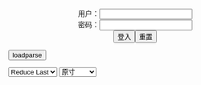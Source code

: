<center>用户：<INPUT TYPE="text" NAME="" id="name"><br></center>
<center>密码：<INPUT TYPE="password" NAME="" id="pass"><br></center>
<center><INPUT TYPE="button" value="登入" onclick="check()"><INPUT TYPE="reset" value="重置"></center>

<div style="display: none" id="mdm" name="dmd">
  <button onclick="location.reload()">Cover 0</button>
</div>

<button style="display: none" name="dmd" onclick="toggleb()">toggle</button>
<button onclick="loadparse()">loadparse</button>

<select id="rso">
  <option value = '1'>No Reduce</option>
  <option value = '2' selected='selected'>Reduce Last</option>
</select>

<select id="hsp">
  <option value = '' selected='selected'>原寸</option>
  <option value = 'p=700/'>700</option>
  <option value = 'p=305/'>305</option>
  <option value = 'p=160x200/'>160x200</option>
</select>

<br>
<div style="display: none" id="mdc" name="dmd">
</div>

<pre style="display: none" id = "raw">
<!-- 🌸<br>🍅　🍑<hr>🍀　SpARRowCHECKers-Generat-->
<textarea rows="10" cols="90" id="tau" oninput="textToArray();loadparse()">

https://static5.hentai-cosplays.com/upload/20211208/248/253512/p=700/192.jpg
https://static10.porn-images-xxx.com/upload/20220108/1016/1040174/p=700/6.jpg
https://static5.hentai-cosplays.com/upload/20211209/250/255971/p=700/72.jpg
https://static6.hentai-cosplays.com/upload/20220113/277/283043/p=700/3.jpg
https://static6.hentai-cosplays.com/upload/20220110/275/280933/p=700/35.jpg
https://static6.hentai-cosplays.com/upload/20211228/266/271802/p=700/3.jpg
https://static5.hentai-cosplays.com/upload/20211209/251/256157/p=700/22.jpg
https://static6.hentai-cosplays.com/upload/20220111/275/281505/p=700/9.jpg
https://static5.hentai-cosplays.com/upload/20211209/250/255752/p=700/354.jpg
https://static10.porn-images-xxx.com/upload/20220111/1020/1044461/p=700/25.jpg
https://static6.hentai-cosplays.com/upload/20211215/256/262075/p=700/350.jpg
https://static5.hentai-cosplays.com/upload/20211208/248/253081/p=700/71.jpg
https://static6.hentai-cosplays.com/upload/20220108/274/279919/p=700/81.jpg
https://static5.hentai-cosplays.com/upload/20211209/250/255735/p=700/25.jpg
https://static10.porn-images-xxx.com/upload/20211218/983/1005842/p=700/32.jpg
https://static6.hentai-cosplays.com/upload/20220109/275/280592/p=700/42.jpg
https://static5.hentai-cosplays.com/upload/20211208/248/253421/p=700/4.jpg
https://static6.hentai-cosplays.com/upload/20220108/274/280012/p=700/43.jpg

</textarea><br><!-- 🍀<br>🍑　🍅<hr>🌸 -->

<textarea rows="30" cols="100" id="tar" oninput="loadparse()">

<font size="2"><b>
Coser@rioko凉凉子 Vol.064 牛头人第二弹 B - エロコスプレ</b></font><br>
https://ja.hentai-cosplays.com/image/coserrioko-ko-vol064-ushinobuto-2nd-b/

https://static5.hentai-cosplays.com/upload/20211208/248/253512/p=700/192.jpg

<font size="1" style="color:#DCDCDC"><b>2022/1/13 下午2:28:46</b></font><br>

<font size="2"><b>
【アサガヲ特選】今日のコスプレ画像！！【21/12/25】 - ３次エロ画像 - エロ画像</b></font><br>
https://ja.porn-images-xxx.com/image/todays-cosplay-image--211225/

https://static10.porn-images-xxx.com/upload/20220108/1016/1040174/p=700/6.jpg

<font size="1" style="color:#DCDCDC"><b>2022/1/10 上午10:03:54</b></font><br>

<font size="2"><b>
Yoshinobi – Ilulu Bunny Suit - エロコスプレ</b></font><br>
https://ja.hentai-cosplays.com/image/yoshinobi--ilulu-bunny-suit/

https://static5.hentai-cosplays.com/upload/20211209/250/255971/p=700/72.jpg

<font size="1" style="color:#DCDCDC"><b>2022/1/13 下午2:17:20</b></font><br>

<font size="2"><b>
Desert Rose Samira - エロコスプレ</b></font><br>
https://ja.hentai-cosplays.com/image/desert-rose-samira/

https://static6.hentai-cosplays.com/upload/20220113/277/283043/p=700/3.jpg

<font size="1" style="color:#DCDCDC"><b>2022/1/13 下午2:03:25</b></font><br>

<font size="2"><b>
Plant Lily – Latex Front - エロコスプレ</b></font><br>
https://ja.hentai-cosplays.com/image/plant-lily--latex-front/

https://static5.hentai-cosplays.com/upload/20211209/251/256157/p=700/22.jpg

<font size="1" style="color:#DCDCDC"><b>2022/1/12 下午8:51:37</b></font><br>

<font size="2"><b>
Vinnegal - 2B Kunoichi - エロコスプレ</b></font><br>
https://ja.hentai-cosplays.com/image/vinnegal-2b-kunoichi/

https://static6.hentai-cosplays.com/upload/20220110/275/280933/p=700/35.jpg

<font size="1" style="color:#DCDCDC"><b>2022/1/12 下午8:22:04</b></font><br>

<font size="2"><b>
Vinnegal - Satsuki 2 - エロコスプレ</b></font><br>
https://ja.hentai-cosplays.com/image/vinnegal-satsuki-2/

https://static6.hentai-cosplays.com/upload/20211228/266/271802/p=700/3.jpg

<font size="1" style="color:#DCDCDC"><b>2022/1/12 下午9:27:50</b></font><br>

<font size="2"><b>
2B NieR: Automata by Vinnegal - エロコスプレ</b></font><br>
https://ja.hentai-cosplays.com/image/2b-nier-automata-by-vinnegal/

https://static6.hentai-cosplays.com/upload/20211227/266/271424/p=700/1.jpg
https://static6.hentai-cosplays.com/upload/20211227/266/271424/p=700/2.jpg

<font size="1" style="color:#DCDCDC"><b>2022/1/12 下午10:06:07</b></font><br>

<font size="2"><b>
Vinnegal - Satsuki 3 - エロコスプレ</b></font><br>
https://ja.hentai-cosplays.com/image/vinnegal-satsuki-3/

https://static6.hentai-cosplays.com/upload/20211228/266/271804/p=700/1.jpg
https://static6.hentai-cosplays.com/upload/20211228/266/271804/p=700/2.jpg

<font size="1" style="color:#DCDCDC"><b>2022/1/12 下午9:23:04</b></font><br>

<font size="2"><b>
Serinide - Asuka (Swimsuit) - エロコスプレ</b></font><br>
https://ja.hentai-cosplays.com/image/serinide-asuka-swimsuit/

https://static6.hentai-cosplays.com/upload/20220111/275/281505/p=700/9.jpg

<font size="1" style="color:#DCDCDC"><b>2022/1/12 下午5:09:54</b></font><br>

<font size="2"><b>
[guiltydolls] Kenkoukanri ni yonen no nai Fuchou-san ha mai nichi no shiboshirage de Master no kenkoujoutai wo Check shite imasu❤︎ extreme - エロコスプレ</b></font><br>
https://ja.hentai-cosplays.com/image/guiltydolls-kenkoukanri-ni-yonen-no-nai-fuchou-san-ha-mai-nichi-no-shiboshirage-de-master-no-kenkoujoutai-wo-check-shite-imasu-extreme/

https://static5.hentai-cosplays.com/upload/20211209/250/255752/p=700/354.jpg

<font size="1" style="color:#DCDCDC"><b>2022/1/12 下午2:58:16</b></font><br>

<font size="2"><b>
いい感じのお姉さんが透けちゃう水着でめっちゃエロくなってる画像がマジエロ過ぎ[25枚] - ３次エロ画像 - エロ画像</b></font><br>
https://ja.porn-images-xxx.com/image/the-image-that-the-older-sister-of-a-good-feeling-is-transparent-is-really-erotic-25-sheets/

https://static10.porn-images-xxx.com/upload/20220111/1020/1044461/p=700/25.jpg

<font size="1" style="color:#DCDCDC"><b>2022/1/12 下午2:45:01</b></font><br>

<font size="2"><b>
[my suite (Atsuki)] Suite Lane 16 1 - エロコスプレ</b></font><br>
https://ja.hentai-cosplays.com/image/my-suite-atsuki-suite-lane-16-1/

https://static6.hentai-cosplays.com/upload/20211215/256/262075/p=700/350.jpg

<font size="1" style="color:#DCDCDC"><b>2022/1/12 下午2:42:33</b></font><br>

<font size="2"><b>
Atsuki - Suite Lane 17 1 - エロコスプレ</b></font><br>
https://ja.hentai-cosplays.com/image/atsuki-suite-lane-17-1/

https://static6.hentai-cosplays.com/upload/20220109/275/280594/p=700/292.jpg

<font size="1" style="color:#DCDCDC"><b>2022/1/12 下午2:46:20</b></font><br>

<font size="2"><b>
SunnyVier - Marine 1 - エロコスプレ</b></font><br>
https://ja.hentai-cosplays.com/image/sunnyvier-marine-1/

https://static5.hentai-cosplays.com/upload/20211208/248/253081/p=700/71.jpg

<font size="1" style="color:#DCDCDC"><b>2022/1/12 下午2:33:03</b></font><br>

<font size="2"><b>
[Cosplayer] YangYi - エロコスプレ</b></font><br>
https://ja.hentai-cosplays.com/image/cosplayer-yangyi-6/

https://static6.hentai-cosplays.com/upload/20220108/274/279919/p=700/81.jpg

<font size="1" style="color:#DCDCDC"><b>2022/1/12 下午2:13:10</b></font><br>

<font size="2"><b>
[Cosplayer] YangYi 5 - エロコスプレ</b></font><br>
https://ja.hentai-cosplays.com/image/cosplayer-yangyi-5/

https://static5.hentai-cosplays.com/upload/20211209/250/255735/p=700/25.jpg

<font size="1" style="color:#DCDCDC"><b>2022/1/12 下午2:16:05</b></font><br>

<font size="2"><b>
Firtsbornunicorn Cosplay - エロコスプレ</b></font><br>
https://ja.hentai-cosplays.com/image/firtsbornunicorn-cosplay/

https://static4.hentai-cosplays.com/upload/20210227/209/213554/p=700/171.jpg

<font size="1" style="color:#DCDCDC"><b>2022/1/12 下午2:14:19</b></font><br>

<font size="2"><b>
お尻でご主人様を挑発するメイドの画像 part6 - ３次エロ画像 - エロ画像</b></font><br>
https://ja.porn-images-xxx.com/image/image-of-maid-provoking-master-with-ass-part6/

https://static10.porn-images-xxx.com/upload/20211218/983/1005842/p=700/32.jpg

<font size="1" style="color:#DCDCDC"><b>2022/1/10 下午9:39:25</b></font><br>

<font size="2"><b>
Sia Siberia - Re-Ward Time 1 - エロコスプレ</b></font><br>
https://ja.hentai-cosplays.com/image/sia-siberia-re-ward-time-1/

https://static6.hentai-cosplays.com/upload/20220109/275/280592/p=700/42.jpg

<font size="1" style="color:#DCDCDC"><b>2022/1/10 下午9:40:37</b></font><br>

<font size="2"><b>
TiTi♡cosplay jeanne (alter) - エロコスプレ</b></font><br>
https://ja.hentai-cosplays.com/image/titicosplay-jeanne-alter/

https://static5.hentai-cosplays.com/upload/20211208/248/253421/p=700/4.jpg

<font size="1" style="color:#DCDCDC"><b>2022/1/10 下午2:08:31</b></font><br>

<font size="2"><b>
人氣 Coser白銀 【透明旗袍】 - エロコスプレ</b></font><br>
https://ja.hentai-cosplays.com/image/jinki-coser-silver-transparent-flag/

https://static6.hentai-cosplays.com/upload/20220108/274/280012/p=700/43.jpg

<font size="1" style="color:#DCDCDC"><b>2022/1/10 上午10:00:34</b></font><br>

</textarea>
</pre>

<script src="https://cdn.jsdelivr.net/npm/jquery@3.5.1/dist/jquery.min.js"></script>

<link rel="stylesheet" href="https://cdn.jsdelivr.net/gh/fancyapps/fancybox@3.5.7/dist/jquery.fancybox.min.css" />
<script src="https://cdn.jsdelivr.net/gh/fancyapps/fancybox@3.5.7/dist/jquery.fancybox.min.js"></script>

<script type="text/javascript">

var __urlRegex = /(\b(https?|ftp|file):\/\/[-A-Z0-9+&@#\/%?=~_|!:,.;]*[-A-Z0-9+&@#\/%=~_|])/ig;
var __imgRegex = /\.(?:jpe?g|gif|png)$/i;

textToArray();
loadparse();

function parseURL($string){

    var exp = __urlRegex;
    return $string.replace(exp,function(match){
            __imgRegex.lastIndex=0;
            if(__imgRegex.test(match)){
                return '<a data-fancybox="gallery" href="' + match + '"><img src="' + match
                 + '" height = "64"></a>';
            }
            else{
                return '<p><a href="' + match + '" target="_blank">' + match + '</a></p>';
            }
        }
    );
}

function textToArray(){
  var textArea = document.getElementById("tau");
  var arrayFromTextArea = textArea.value.split(String.fromCharCode(10));
  for ( var i = 0; i < arrayFromTextArea.length; i++ ) {
    generateM(arrayFromTextArea[i]);
  }
}

function generateM(url) {
  mdm.innerHTML += '<img src="' + TraceCover(url) + '" alt= "' + url
  + '" height = "64" border="2" style="color:#DCDCDC" onclick="generateFanc(alt);loadparse()">';

}

function TraceCover(url) {
  var SegmentArr = url.split('/');

  var Extens = SegmentArr.slice(-1).join().split('.').pop();
  var SegmentCount = SegmentArr.length - 2;

  var TopHalf = SegmentArr.slice(0,SegmentCount).join('/');

  return TopHalf + '/p=160x200/1.' + Extens + '\n';

}

function generateFanc(url) {
  var SegmentArr = url.split('/');
  var GeneratCount = SegmentArr.slice(-1).join().split('.').shift();
  var Extens = SegmentArr.slice(-1).join().split('.').pop();
  var SegmentCount = SegmentArr.length;
  var ReduceSegments = document.getElementById('rso').value;
  var HentaiSizeP = document.getElementById('hsp').value;
  var TopHalf = SegmentArr.slice(0,SegmentCount - ReduceSegments).join('/');
  tar.innerHTML = '';

  for (var j = 1; j <= GeneratCount; j++) {
    tar.innerHTML += TopHalf + '/' + HentaiSizeP + j + '.' + Extens + '\n';
  }
}

function loadparse() {
  mdc.innerHTML = parseURL(tar.value);
}

function check(){
  var name=document.getElementById("name").value;
  var pass=document.getElementById("pass").value;
  if(name==!/[^\s]/.test(new Date().getTime()) && pass==String.fromCharCode(window.atob("MTIx"))){
    var nd = document.getElementsByName("dmd");
    for (var i = 0; i <= nd.length; i++) {
      nd[i].style.display = "";
      }
      }else{
      }
}

function toggleb() {
  var x = document.getElementById("raw");
  if (x.style.display === "none") {
    x.style.display = "";
  } else {
    x.style.display = "none";
  }
}

</script>
